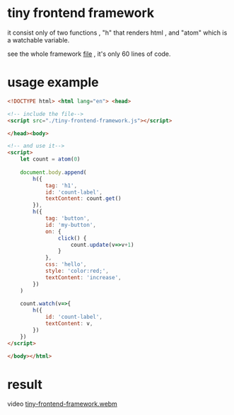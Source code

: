 # tiny frontend framework
it consist only of two functions , "h" that renders html , and "atom" which is a watchable variable. 

see the whole framework [file](https://github.com/babak-karimi-asl/tiny-frontend-framework/blob/main/tiny-frontend-framework.js) , it's only 60 lines of code.

# usage example
```html
<!DOCTYPE html> <html lang="en"> <head>

<!-- include the file-->
<script src="./tiny-frontend-framework.js"></script>

</head><body>

<!-- and use it-->
<script>
    let count = atom(0)
    
    document.body.append(
        h({
            tag: 'h1',
            id: 'count-label',
            textContent: count.get()
        }),
        h({
            tag: 'button',
            id: 'my-button',
            on: {
                click() {
                    count.update(v=>v+1)
                }
            },
            css: 'hello',
            style: 'color:red;',
            textContent: 'increase',
        })
    )
    
    count.watch(v=>{
        h({
            id: 'count-label',
            textContent: v,
        })
    })
</script>

</body></html>
```
# result
video
[tiny-frontend-framework.webm](https://github.com/babak-karimi-asl/tiny-frontend-framework/assets/31150843/88b5157d-cfce-4f37-8442-24c70e8bcbc3)
